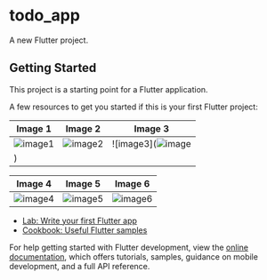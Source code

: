 # todo_app

A new Flutter project.

## Getting Started

This project is a starting point for a Flutter application.

A few resources to get you started if this is your first Flutter project:

| Image 1 | Image 2 | Image 3 |
| ------- | ------- | ------- |
| ![image1](https://github.com/user-attachments/assets/6ef7dbd3-1454-4dd0-a452-ed82ef617abb) | ![image2](![image](https://github.com/user-attachments/assets/caeba3ff-2a8b-45ed-b3de-f2478acb589f)) | ![image3](![image](https://github.com/user-attachments/assets/b33f7792-ef58-412f-8715-f79ca80fe73d)
) |

| Image 4 | Image 5 | Image 6 |
| ------- | ------- | ------- |
| ![image4](image4_url) | ![image5](image5_url) | ![image6](image6_url) |



- [Lab: Write your first Flutter app](https://docs.flutter.dev/get-started/codelab)
- [Cookbook: Useful Flutter samples](https://docs.flutter.dev/cookbook)

For help getting started with Flutter development, view the
[online documentation](https://docs.flutter.dev/), which offers tutorials,
samples, guidance on mobile development, and a full API reference.
